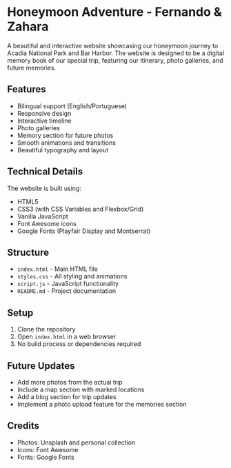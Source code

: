 # Honeymoon Adventure - Fernando & Zahara

A beautiful and interactive website showcasing our honeymoon journey to Acadia National Park and Bar Harbor. The website is designed to be a digital memory book of our special trip, featuring our itinerary, photo galleries, and future memories.

## Features

- Bilingual support (English/Portuguese)
- Responsive design
- Interactive timeline
- Photo galleries
- Memory section for future photos
- Smooth animations and transitions
- Beautiful typography and layout

## Technical Details

The website is built using:
- HTML5
- CSS3 (with CSS Variables and Flexbox/Grid)
- Vanilla JavaScript
- Font Awesome icons
- Google Fonts (Playfair Display and Montserrat)

## Structure

- `index.html` - Main HTML file
- `styles.css` - All styling and animations
- `script.js` - JavaScript functionality
- `README.md` - Project documentation

## Setup

1. Clone the repository
2. Open `index.html` in a web browser
3. No build process or dependencies required

## Future Updates

- Add more photos from the actual trip
- Include a map section with marked locations
- Add a blog section for trip updates
- Implement a photo upload feature for the memories section

## Credits

- Photos: Unsplash and personal collection
- Icons: Font Awesome
- Fonts: Google Fonts 